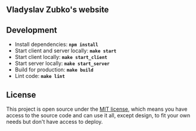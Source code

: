 ## Vladyslav Zubko's website

## Development
- Install dependencies: **`npm install`**
- Start client and server locally: **`make start`**
- Start client locally: **`make start_client`**
- Start server locally: **`make start_server`**
- Build for production: **`make build`**
- Lint code: **`make lint`**

## License

This project is open source under the [MIT license](./LICENSE), which means you have access to the source code and can use it all, except design, to fit your own needs but don't have access to deploy.
